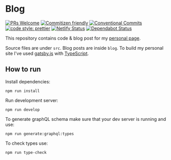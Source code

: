 # Blog

[![PRs Welcome](https://img.shields.io/badge/PRs-welcome-brightgreen.svg?style=flat-square)](http://makeapullrequest.com)
[![Commitizen friendly](https://img.shields.io/badge/commitizen-friendly-brightgreen.svg)](http://commitizen.github.io/cz-cli/)
[![Conventional Commits](https://img.shields.io/badge/Conventional%20Commits-1.0.0-yellow.svg)](https://conventionalcommits.org)
[![code style: prettier](https://img.shields.io/badge/code_style-prettier-ff69b4.svg?style=flat-square)](https://github.com/prettier/prettier)
[![Netlify Status](https://api.netlify.com/api/v1/badges/76679400-2108-484e-b2a4-dccd71984e48/deploy-status)](https://app.netlify.com/sites/flamboyant-stallman-9dcf8d/deploys)
[![Dependabot Status](https://api.dependabot.com/badges/status?host=github&repo=krzysztofzuraw/blog)](https://dependabot.com)


This repository contains code & blog post for my [personal page](https://krzysztofzuraw.com).

Source files are under `src`. Blog posts are inside `blog`. To build my personal site I've used
[gatsby.js](https://www.gatsbyjs.org/) with [TypeScript](https://www.typescriptlang.org/).

## How to run

Install dependencies:

```shell
npm run install
```

Run development server:

```shell
npm run develop
```

To generate graphQL schema make sure that your dev server is running and use:

```shell
npm run generate:graphql:types
```

To check types use:

```shell
npm run type-check
```

